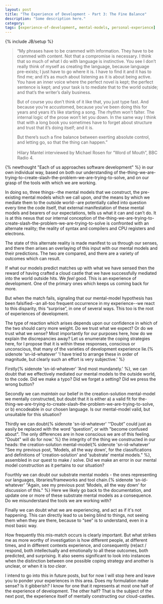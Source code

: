 ```yaml
---
layout: post
title: "The Experience of Development - Part 3: The Fine Balance"
description: "Some description here."
category:
tags: [experience-of-development, mental-models, personal-experience]
---
```

{% include JB/setup %}

> “My phrases have to be crammed with information. They have to be crammed with content.  Not that a compromise is necessary. I think that so much of what I do with language is instinctive. You see I don’t really think of myself as creating the language, because language pre-exists; I just have to go where it is. I have to find it and it has to find me; and it’s as much about listening as it is about being active. You have an inner voice where the perfect novel is kept; the perfect sentence is kept; and your task is to mediate that to the world outside; and that’s the writer’s daily business. 
> 
> But of course you don’t think of it like that, you just type fast. And because you’re accustomed, because you’ve been doing this for years and years it’s like starting a song. The rhythm won’t falter. The internal logic of the prose won’t let you down. In the same way I think that with a long book you sometimes have to forget about structure and trust that it’s doing itself; and it is. 
> 
> But there’s such a fine balance between exerting absolute control, and letting go, so that the thing can happen.”<BR/><BR/>
Hilary Mantel interviewed by Michael Rosen for “Word of Mouth”, BBC Radio 4.

{% newthought "Each of us approaches software development" %} in our own individual way, based on both our understanding of the-thing-we-are-trying-to-create-slash-the-problem-we-are-trying-to-solve, and on our grasp of the tools with which we are working.

In doing so, three things--the mental models that we construct, the pre-existing mental models which we call upon, _and_ the means by which we mediate them to the outside world--are potentially called into question every time the code itself, that external manifestation of these mental models and bearers of our expectations, tells us what it can and can’t do.  It is at this nexus that our internal conception of the-thing-we-are-trying-to-create-slash-the-problem-we-are-trying-to-solve is confronted with an alternate reality; the reality of syntax and compilers and CPU registers and electrons.

The state of this alternate reality is made manifest to us through our senses, and there then arises an overlaying of this input with our mental models and their predictions. The two are compared, and there are a variety of outcomes which can result. 

If what our models predict matches up with what we have sensed then the reward of having crafted a cloud castle that we have successfully mediated into the world outside hits. We _feel_ good. This is an experience of development. One of the primary ones which keeps us coming back for more.

But when the match fails, signaling that our mental-model hypothesis has been falsified--an all-too frequent occurrence in my experience--we react to this disparity, this “surprise”, in one of several ways. This too is the root of experiences of development. 

The type of reaction which arises depends upon our confidence in which of the two should carry more weight. Do we trust what we expect? Or do we trust what we sense? Most importantly for our purposes here, how do we explain the discrepancies away? Let us enumerate the coping strategies here, for I propose that it is within these responses, conscious or unconscious, that many of the varieties of development experience lie.{% sidenote 'sn-id-whatever' 'I have tried to arrange these in order of magnitude, but clearly such an effort is very subjective.' %}

Firstly{% sidenote 'sn-id-whatever' 'And most mundanely.' %}, we can doubt that we effectively mediated our mental models to the outside world, to the code. Did we make a typo? Did we forget a setting? Did we press the wrong button?

Secondly we can _maintain_ our belief in the creation-solution mental-model we mentally constructed, but doubt that it is either a) a valid fit for the-thing-we-are-trying-to-create-slash-the-problem-we-are-trying-to-solve, or b) encodeable in our chosen language.  Is our mental-model valid, but unsuitable for this situation?

Thirdly we can doubt{% sidenote 'sn-id-whatever' '“Doubt” could just as easily be replaced with the word “question”, or with "become confused about". The only differences are in how conscious we are of this feeling. "Doubt" will do for now.' %} the integrity of the thing we constructed in our heads: the creation-solution mental-model{% sidenote 'sn-id-whatever' "See my previous post, 'Models, all the way down', for the classifications and definitions of 'creation-solution' and 'substrate' mental models." %}, assembled in our quest to make / solve. Did we make an error in our mental model construction as it pertains to our situation?

Fourthly we can doubt our substrate mental models - the ones representing our languages, libraries/frameworks and tool chain.{% sidenote 'sn-id-whatever' "Again, see my previous post 'Models, all the way down' for discussion of this." %} Here we likely go back to the documentation, and update one or more of these substrate mental models as a consequence. Do we misunderstand the tools we are working with?

Finally we can doubt what we are experiencing, and act as if it's not happening. This can directly lead to us being blind to things, not seeing them when they are there, because to “see” is to understand, even in a most basic way.

How frequently this mis-match occurs is clearly important. But what strikes me as more worthy of investigation is how different people, at different times, and in different contexts experience, and consequently (re)act / respond, both intellectually and emotionally to all these outcomes, both predicted, and surprising.  It also seems significant to look into instances when the distinction between one possible coping strategy and another is unclear, or when it is _too clear_. 

I intend to go into this in future posts, but for now I will stop here and leave you to ponder your experiences in this area.  Does my formulation make sense?  Is it gibberish?  I know for one that it represents at most one half of the experience of development.  The other half? That is the subject of the next post, the experience itself of mentally constructing our cloud-castles.